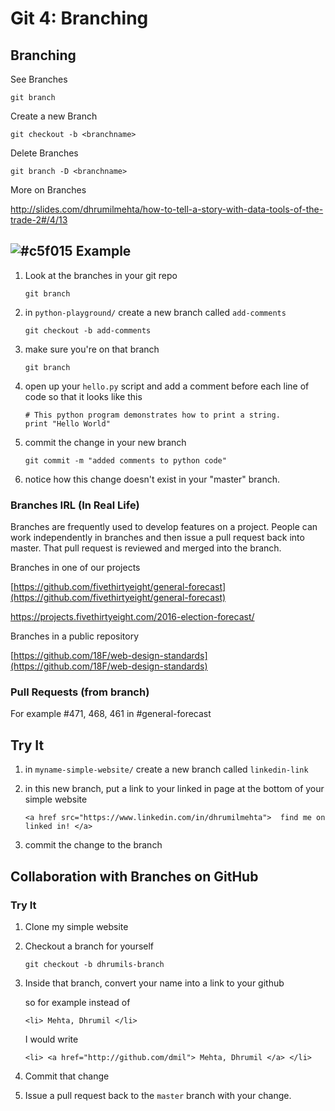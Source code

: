 # Git 4: Branching

## Branching

See Branches

```
git branch
```

Create a new Branch

```
git checkout -b <branchname>
```

Delete Branches

```
git branch -D <branchname>
```

More on Branches

http://slides.com/dhrumilmehta/how-to-tell-a-story-with-data-tools-of-the-trade-2#/4/13

## ![#c5f015](https://placehold.it/15/c5f015/000000?text=+) Example
1. Look at the branches in your git repo

	```
	git branch
	```

2. in `python-playground/` create a new branch called `add-comments`

	```
	git checkout -b add-comments
	```
	
2. make sure you're on that branch

	```
	git branch
	```

2. open up your `hello.py` script and add a comment before each line of code so that it looks like this
	
	```
	# This python program demonstrates how to print a string.
	print "Hello World"
	```

3. commit the change in your new branch

	```
	git commit -m "added comments to python code"
	```
4. notice how this change doesn't exist in your "master" branch.

### Branches IRL (In Real Life)

Branches are frequently used to develop features on a project. People can work independently in branches and then issue a pull request back into master. That pull request is reviewed and merged into the branch.

Branches in one of our projects

[https://github.com/fivethirtyeight/general-forecast](https://github.com/fivethirtyeight/general-forecast)

https://projects.fivethirtyeight.com/2016-election-forecast/

Branches in a public repository

[https://github.com/18F/web-design-standards](https://github.com/18F/web-design-standards)

### Pull Requests (from branch)

For example #471, 468, 461 in #general-forecast

## Try It 
1. in `myname-simple-website/` create a new branch called `linkedin-link`
2. in this new branch, put a link to your linked in page at the bottom  of your simple website

	```
	<a href src="https://www.linkedin.com/in/dhrumilmehta">  find me on linked in! </a>
	```

3. commit the change to the branch

## Collaboration with Branches on GitHub

### Try It

1. Clone my simple website
2. Checkout a branch for yourself
	
	```
	git checkout -b dhrumils-branch
	```

3. Inside that branch, convert your name into a link to your github

	so for example instead of 
	```
	<li> Mehta, Dhrumil </li>
	```
	
	I would write
	```
	<li> <a href="http://github.com/dmil"> Mehta, Dhrumil </a> </li>
	```
4. Commit that change
5. Issue a pull request back to the `master` branch with your change.
